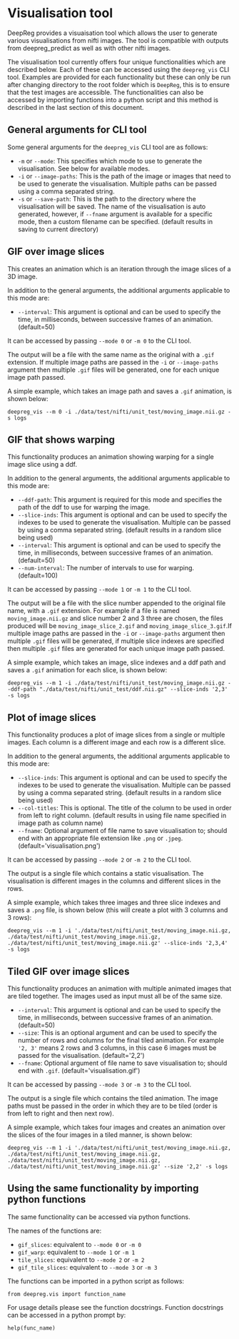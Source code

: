# Visualisation tool

DeepReg provides a visuaisation tool which allows the user to generate various
visualisations from nifti images. The tool is compatible with outputs from
deepreg_predict as well as with other nifti images.

The visualisation tool currently offers four unique functionalities which are described
below. Each of these can be accessed using the `deepreg_vis` CLI tool. Examples are
provided for each functionality but these can only be run after changing directory to
the root folder which is `DeepReg`, this is to ensure that the test images are
accessible. The functionalities can also be accessed by importing functions into a
python script and this method is described in the last section of this document.

## General arguments for CLI tool

Some general arguments for the `deepreg_vis` CLI tool are as follows:

- `-m` or `--mode`: This specifies which mode to use to generate the visualisation. See
  below for available modes.
- `-i` or `--image-paths`: This is the path of the image or images that need to be used
  to generate the visualisation. Multiple paths can be passed using a comma separated
  string.
- `-s` or `--save-path`: This is the path to the directory where the visualisation will
  be saved. The name of the visualisation is auto generated, however, if `--fname`
  argument is available for a specific mode, then a custom filename can be specified.
  (default results in saving to current directory)

## GIF over image slices

This creates an animation which is an iteration through the image slices of a 3D image.

In addition to the general arguments, the additional arguments applicable to this mode
are:

- `--interval`: This argument is optional and can be used to specify the time, in
  milliseconds, between successive frames of an animation. (default=50)

It can be accessed by passing `--mode 0` or `-m 0` to the CLI tool.

The output will be a file with the same name as the original with a `.gif` extension. If
multiple image paths are passed in the `-i` or `--image-paths` argument then multiple
`.gif` files will be generated, one for each unique image path passed.

A simple example, which takes an image path and saves a `.gif` animation, is shown
below:

```
deepreg_vis --m 0 -i ./data/test/nifti/unit_test/moving_image.nii.gz -s logs
```

## GIF that shows warping

This functionality produces an animation showing warping for a single image slice using
a ddf.

In addition to the general arguments, the additional arguments applicable to this mode
are:

- `--ddf-path`: This argument is required for this mode and specifies the path of the
  ddf to use for warping the image.
- `--slice-inds`: This argument is optional and can be used to specify the indexes to be
  used to generate the visualisation. Multiple can be passed by using a comma separated
  string. (default results in a random slice being used)
- `--interval`: This argument is optional and can be used to specify the time, in
  milliseconds, between successive frames of an animation. (default=50)
- `--num-interval`: The number of intervals to use for warping. (default=100)

It can be accessed by passing `--mode 1` or `-m 1` to the CLI tool.

The output will be a file with the slice number appended to the original file name, with
a `.gif` extension. For example if a file is named `moving_image.nii.gz` and slice
number 2 and 3 three are chosen, the files produced will be `moving_image_slice_2.gif`
and `moving_image_slice_3.gif`.If multiple image paths are passed in the `-i` or
`--image-paths` argument then multiple `.gif` files will be generated, if multiple slice
indexes are specified then multiple `.gif` files are generated for each unique image
path passed.

A simple example, which takes an image, slice indexes and a ddf path and saves a `.gif`
animation for each slice, is shown below:

```
deepreg_vis --m 1 -i ./data/test/nifti/unit_test/moving_image.nii.gz --ddf-path "./data/test/nifti/unit_test/ddf.nii.gz" --slice-inds '2,3' -s logs
```

## Plot of image slices

This functionality produces a plot of image slices from a single or multiple images.
Each column is a different image and each row is a different slice.

In addition to the general arguments, the additional arguments applicable to this mode
are:

- `--slice-inds`: This argument is optional and can be used to specify the indexes to be
  used to generate the visualisation. Multiple can be passed by using a comma separated
  string. (default results in a random slice being used)
- `--col-titles`: This is optional. The title of the column to be used in order from
  left to right column. (default results in using file name specified in image path as
  column name)
- `--fname`: Optional argument of file name to save visualisation to; should end with an
  appropriate file extension like `.png` or `.jpeg`. (default='visualisation.png')

It can be accessed by passing `--mode 2` or `-m 2` to the CLI tool.

The output is a single file which contains a static visualisation. The visualisation is
different images in the columns and different slices in the rows.

A simple example, which takes three images and three slice indexes and saves a `.png`
file, is shown below (this will create a plot with 3 columns and 3 rows):

```
deepreg_vis --m 1 -i './data/test/nifti/unit_test/moving_image.nii.gz, ./data/test/nifti/unit_test/moving_image.nii.gz, ./data/test/nifti/unit_test/moving_image.nii.gz' --slice-inds '2,3,4' -s logs
```

## Tiled GIF over image slices

This functionality produces an animation with multiple animated images that are tiled
together. The images used as input must all be of the same size.

- `--interval`: This argument is optional and can be used to specify the time, in
  milliseconds, between successive frames of an animation. (default=50)
- `--size`: This is an optional argument and can be used to specify the number of rows
  and columns for the final tiled animation. For example `'2, 3'` means 2 rows and 3
  columns, in this case 6 images must be passed for the visualisation. (default='2,2')
- `--fname`: Optional argument of file name to save visualisation to; should end with
  `.gif`. (default='visualisation.gif')

It can be accessed by passing `--mode 3` or `-m 3` to the CLI tool.

The output is a single file which contains the tiled animation. The image paths must be
passed in the order in which they are to be tiled (order is from left to right and then
next row).

A simple example, which takes four images and creates an animation over the slices of
the four images in a tiled manner, is shown below:

```
deepreg_vis --m 1 -i './data/test/nifti/unit_test/moving_image.nii.gz, ./data/test/nifti/unit_test/moving_image.nii.gz, ./data/test/nifti/unit_test/moving_image.nii.gz, ./data/test/nifti/unit_test/moving_image.nii.gz' --size '2,2' -s logs
```

## Using the same functionality by importing python functions

The same functionality can be accessed via python functions.

The names of the functions are:

- `gif_slices`: equivalent to `--mode 0` or `-m 0`
- `gif_warp`: equivalent to `--mode 1` or `-m 1`
- `tile_slices`: equivalent to `--mode 2` or `-m 2`
- `gif_tile_slices`: equivalent to `--mode 3` or `-m 3`

The functions can be imported in a python script as follows:

```
from deepreg.vis import function_name
```

For usage details please see the function docstrings. Function docstrings can be
accessed in a python prompt by:

```
help(func_name)
```
